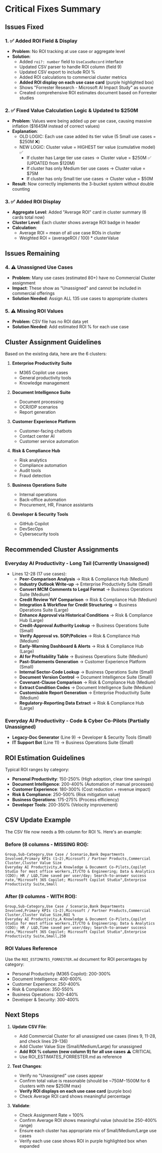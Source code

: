# Critical Fixes Summary

## Issues Fixed

### 1. ✅ Added ROI Field & Display
- **Problem**: No ROI tracking at use case or aggregate level
- **Solution**: 
  - Added `roi?: number` field to `UseCaseRecord` interface
  - Updated CSV parser to handle ROI column (field 9)
  - Updated CSV export to include ROI %
  - Added ROI calculations to commercial cluster metrics
  - **Added ROI display on each use case card** (purple highlighted box)
  - Shows "Forrester Research - Microsoft AI Impact Study" as source
  - Created comprehensive ROI estimates document based on Forrester studies

### 2. ✅ Fixed Value Calculation Logic & Updated to $250M
- **Problem**: Values were being added up per use case, causing massive inflation ($1645M instead of correct values)
- **Explanation**: 
  - OLD LOGIC: Each use case added its tier value (5 Small use cases = $250M ❌)
  - NEW LOGIC: Cluster value = HIGHEST tier value (cumulative model) ✅
    - If cluster has Large tier use cases → Cluster value = $250M ✅ (UPDATED from $120M)
    - If cluster has only Medium tier use cases → Cluster value = $75M
    - If cluster has only Small tier use cases → Cluster value = $50M
- **Result**: Now correctly implements the 3-bucket system without double counting

### 3. ✅ Added ROI Display
- **Aggregate Level**: Added "Average ROI" card in cluster summary (6 cards total now)
- **Cluster Level**: Each cluster shows average ROI badge in header
- **Calculation**: 
  - Average ROI = mean of all use case ROIs in cluster
  - Weighted ROI = (averageROI / 100) * clusterValue

## Issues Remaining

### 4. ⚠️ Unassigned Use Cases
- **Problem**: Many use cases (estimated 80+) have no Commercial Cluster assignment
- **Impact**: These show as "Unassigned" and cannot be included in commercial offerings
- **Solution Needed**: Assign ALL 135 use cases to appropriate clusters

### 5. ⚠️ Missing ROI Values  
- **Problem**: CSV file has no ROI data yet
- **Solution Needed**: Add estimated ROI % for each use case

## Cluster Assignment Guidelines

Based on the existing data, here are the 6 clusters:

1. **Enterprise Productivity Suite**
   - M365 Copilot use cases
   - General productivity tools
   - Knowledge management
   
2. **Document Intelligence Suite**
   - Document processing
   - OCR/IDP scenarios
   - Report generation
   
3. **Customer Experience Platform**
   - Customer-facing chatbots
   - Contact center AI
   - Customer service automation
   
4. **Risk & Compliance Hub**
   - Risk analytics
   - Compliance automation
   - Audit tools
   - Fraud detection
   
5. **Business Operations Suite**
   - Internal operations
   - Back-office automation
   - Procurement, HR, Finance assistants
   
6. **Developer & Security Tools**
   - GitHub Copilot
   - DevSecOps
   - Cybersecurity tools

## Recommended Cluster Assignments

### Everyday AI Productivity - Long Tail (Currently Unassigned)
- Lines 12-28 (17 use cases):
  - **Peer-Comparison Analysis** → Risk & Compliance Hub (Medium)
  - **Industry Outlook Write-up** → Enterprise Productivity Suite (Small)
  - **Convert MCM Comments to Legal Format** → Business Operations Suite (Medium)
  - **Credit Review YoY Comparison** → Risk & Compliance Hub (Medium)
  - **Integration & Workflow for Credit Structuring** → Business Operations Suite (Large)
  - **Enhance Approval via Historical Conditions** → Risk & Compliance Hub (Large)
  - **Credit-Approval Authority Lookup** → Business Operations Suite (Small)
  - **Verify Approval vs. SOP/Policies** → Risk & Compliance Hub (Medium)
  - **Early-Warning Dashboard & Alerts** → Risk & Compliance Hub (Large)
  - **AI for Profitability Table** → Business Operations Suite (Medium)
  - **Past-Statements Generation** → Customer Experience Platform (Small)
  - **Internal Sector-Code Lookup** → Business Operations Suite (Small)
  - **Document Version Control** → Document Intelligence Suite (Small)
  - **Covenant-Clause Comparison** → Risk & Compliance Hub (Medium)
  - **Extract Condition Codes** → Document Intelligence Suite (Medium)
  - **Customisable Report Generation** → Enterprise Productivity Suite (Medium)
  - **Regulatory-Reporting Data Extract** → Risk & Compliance Hub (Large)

### Everyday AI Productivity - Code & Cyber Co-Pilots (Partially Unassigned)
- **Legacy-Doc Generator** (Line 9) → Developer & Security Tools (Small)
- **IT Support Bot** (Line 11) → Business Operations Suite (Small)

## ROI Estimation Guidelines

Typical ROI ranges by category:
- **Personal Productivity**: 150-250% (High adoption, clear time savings)
- **Document Intelligence**: 200-400% (Automation of manual processes)
- **Customer Experience**: 180-300% (Cost reduction + revenue impact)
- **Risk & Compliance**: 250-500% (Risk mitigation value)
- **Business Operations**: 175-275% (Process efficiency)
- **Developer Tools**: 200-350% (Velocity improvement)

## CSV Update Example

The CSV file now needs a 9th column for ROI %. Here's an example:

### Before (8 columns - MISSING ROI):
```csv
Group,Sub-Category,Use Case / Scenario,Bank Departments Involved,Primary KPIs (1–2),Microsoft / Partner Products,Commercial Cluster,Cluster Value Size
Everyday AI Productivity,A Knowledge & Document Co-Pilots,Copilot Studio for most office workers,IT/CTO & Engineering; Data & Analytics (CDO); HR / L&D,Time saved per user/day; Search-to-answer success rate,"Microsoft 365 Copilot; Microsoft Copilot Studio",Enterprise Productivity Suite,Small
```

### After (9 columns - WITH ROI):
```csv
Group,Sub-Category,Use Case / Scenario,Bank Departments Involved,Primary KPIs (1–2),Microsoft / Partner Products,Commercial Cluster,Cluster Value Size,ROI %
Everyday AI Productivity,A Knowledge & Document Co-Pilots,Copilot Studio for most office workers,IT/CTO & Engineering; Data & Analytics (CDO); HR / L&D,Time saved per user/day; Search-to-answer success rate,"Microsoft 365 Copilot; Microsoft Copilot Studio",Enterprise Productivity Suite,Small,250
```

### ROI Values Reference

Use the `ROI_ESTIMATES_FORRESTER.md` document for ROI percentages by category:
- Personal Productivity (M365 Copilot): 200-300%
- Document Intelligence: 400-600%  
- Customer Experience: 250-400%
- Risk & Compliance: 350-550%
- Business Operations: 320-440%
- Developer & Security: 300-400%

## Next Steps

1. **Update CSV File**:
   - Add Commercial Cluster for all unassigned use cases (lines 9, 11-28, and check lines 29-136)
   - Add Cluster Value Size (Small/Medium/Large) for unassigned
   - **Add ROI % column (new column 9) for all use cases** ⚠️ CRITICAL
   - Use ROI_ESTIMATES_FORRESTER.md as reference

2. **Test Changes**:
   - Verify no "Unassigned" use cases appear
   - Confirm total value is reasonable (should be ~$750M-$1500M for 6 clusters with new $250M max)
   - **Verify ROI displays on each use case card** (purple box)
   - Check Average ROI card shows meaningful percentage

3. **Validate**:
   - Check Assignment Rate = 100%
   - Confirm Average ROI shows meaningful value (should be 250-400% range)
   - Ensure each cluster has appropriate mix of Small/Medium/Large use cases
   - Verify each use case shows ROI in purple highlighted box when expanded

